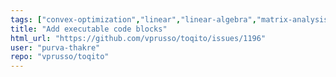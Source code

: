 ```yaml
---
tags: ["convex-optimization","linear","linear-algebra","matrix-analysis","non-quantum","nonlocal-game","physics","python","python-3","python3","quantum","quantum-computing","quantum-information","quantum-information-science","quantum-information-theory","quantum-physics","quantum-programming","quantum-programming-language","research","semidefinite-programming","unitaryhack"]
title: "Add executable code blocks"
html_url: "https://github.com/vprusso/toqito/issues/1196"
user: "purva-thakre"
repo: "vprusso/toqito"
---
```


